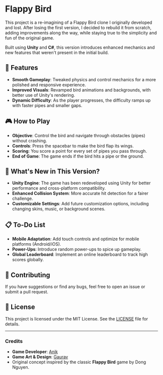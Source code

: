 # Flappy Bird

This project is a re-imagining of a Flappy Bird clone I originally developed and lost. After losing the first version, I decided to rebuild it from scratch, adding improvements along the way, while staying true to the simplicity and fun of the original game.

Built using **Unity** and **C#**, this version introduces enhanced mechanics and new features that weren't present in the initial build.

## 🚀 Features

- **Smooth Gameplay**: Tweaked physics and control mechanics for a more polished and responsive experience.
- **Improved Visuals**: Revamped bird animations and backgrounds, with better use of Unity's rendering.
- **Dynamic Difficulty**: As the player progresses, the difficulty ramps up with faster pipes and smaller gaps.

## 🎮 How to Play

- **Objective**: Control the bird and navigate through obstacles (pipes) without crashing.
- **Controls**: Press the spacebar to make the bird flap its wings.
- **Scoring**: You score a point for every set of pipes you pass through.
- **End of Game**: The game ends if the bird hits a pipe or the ground.

## 🌟 What's New in This Version?

- **Unity Engine**: The game has been redeveloped using Unity for better performance and cross-platform compatibility.
- **Enhanced Collision System**: More accurate hit detection for a fairer challenge.
- **Customizable Settings**: Add future customization options, including changing skins, music, or background scenes.

## 📋 To-Do List

- **Mobile Adaptation**: Add touch controls and optimize for mobile platforms (Android/iOS).
- **Power-Ups**: Introduce random power-ups to spice up gameplay.
- **Global Leaderboard**: Implement an online leaderboard to track high scores globally.

## 🤝 Contributing

If you have suggestions or find any bugs, feel free to open an issue or submit a pull request.

## 📜 License

This project is licensed under the MIT License. See the [LICENSE](LICENSE) file for details.

---

### Credits

- **Game Developer**: [Anik](https://github.com/BlackNinjaKR)
- **Game Art & Design**: [Gaurav](https://github.com/GauravSaha7)
- Original concept inspired by the classic **Flappy Bird** game by Dong Nguyen.
